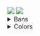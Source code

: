 <img src="https://github-readme-stats.vercel.app/api?username=xKiraiChan&include_all_commits=true&title_color=8480e5&text_color=f37e67&bg_color=000">
<img src="https://github-readme-stats.vercel.app/api/top-langs/?username=xKiraiChan&title_color=8480e5&text_color=f37e67&bg_color=000">

<details>
  <summary>Bans</summary>
  
  **My end goal is to have every possible ban reason**
  
  If you know any reasons not on this list, please make a merge request or DM me. 
  * [X] Account compromised
  * [X] Ban evasion
    * [ ] Continued
  * [X] Malicious behaviour
    * [x] Continued
  * [X] Malicious conduct
  * [X] Harassment
  * [X] Use of hateful avatars
  * [ ] Creation of content with malicious crashing effects
  * [ ] Creation of content instructing users how to violate VRChat Terms of Service
  * [X] Violations of the VRChat Terms of Service
    * [x] Continued
    * [x] Repeated
  * [ ] Malicious client development
  * [ ] Trying to ERP with Tupper
</details>

<details>
  <summary>Colors</summary>
  
  - `#5600a5` | Primary
  - `#ccccff` | Secondary
  - `#8480e5` | TI Purple
  - `#f37e67` | TI Orange
</details>
